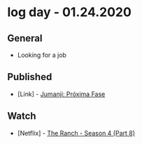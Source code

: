 # log day - 01.24.2020

## General

- Looking for a job

## Published

- \[Link\] - [Jumanji: Próxima Fase](https://nerdcalistenico.com.br/imhomovies/opinioes/em-cartaz/jumanji-the-next-level/)

## Watch

- \[Netflix\] - [The Ranch - Season 4 (Part 8)](https://www.themoviedb.org/tv/65493-the-ranch/season/4)
